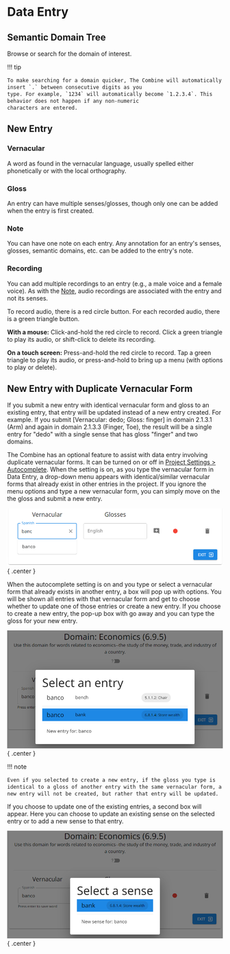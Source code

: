 # Data Entry

## Semantic Domain Tree

Browse or search for the domain of interest.

!!! tip

    To make searching for a domain quicker, The Combine will automatically insert `.` between consecutive digits as you
    type. For example, `1234` will automatically become `1.2.3.4`. This behavior does not happen if any non-numeric
    characters are entered.

## New Entry

### Vernacular

A word as found in the vernacular language, usually spelled either phonetically or with the local orthography.

### Gloss

An entry can have multiple senses/glosses, though only one can be added when the entry is first created.

### Note

You can have one note on each entry. Any annotation for an entry's senses, glosses, semantic domains, etc. can be added
to the entry's note.

### Recording

You can add multiple recordings to an entry (e.g., a male voice and a female voice). As with the [Note](#note), audio
recordings are associated with the entry and not its senses.

To record audio, there is a red circle button. For each recorded audio, there is a green triangle button.

**With a mouse:** Click-and-hold the red circle to record. Click a green triangle to play its audio, or shift-click to
delete its recording.

**On a touch screen:** Press-and-hold the red circle to record. Tap a green triangle to play its audio, or
press-and-hold to bring up a menu (with options to play or delete).

## New Entry with Duplicate Vernacular Form

If you submit a new entry with identical vernacular form and gloss to an existing entry, that entry will be updated
instead of a new entry created. For example. If you submit [Vernacular: dedo; Gloss: finger] in domain 2.1.3.1 (Arm) and
again in domain 2.1.3.3 (Finger, Toe), the result will be a single entry for "dedo" with a single sense that has gloss
"finger" and two domains.

The Combine has an optional feature to assist with data entry involving duplicate vernacular forms. It can be turned on
or off in [Project Settings > Autocomplete](project.md#autocomplete). When the setting is on, as you type the vernacular
form in Data Entry, a drop-down menu appears with identical/similar vernacular forms that already exist in other entries
in the project. If you ignore the menu options and type a new vernacular form, you can simply move on the the gloss and
submit a new entry.

![Workshop Schedule](images/data-entry-dup-vern.png){ .center }

When the autocomplete setting is on and you type or select a vernacular form that already exists in another entry, a box
will pop up with options. You will be shown all entries with that vernacular form and get to choose whether to update
one of those entries or create a new entry. If you choose to create a new entry, the pop-up box with go away and you can
type the gloss for your new entry.

![Workshop Schedule](images/data-entry-dup-vern-select-entry.png){ .center }

!!! note

    Even if you selected to create a new entry, if the gloss you type is identical to a gloss of another entry with the same vernacular form, a new entry will not be created, but rather that entry will be updated.

If you choose to update one of the existing entries, a second box will appear. Here you can choose to update an existing
sense on the selected entry or to add a new sense to that entry.

![Workshop Schedule](images/data-entry-dup-vern-select-sense.png){ .center }
